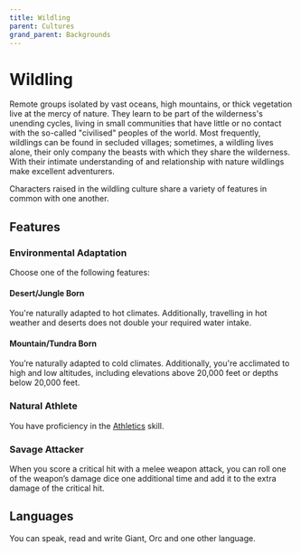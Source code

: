 ```yaml
---
title: Wildling
parent: Cultures
grand_parent: Backgrounds
---
```


# Wildling
Remote groups isolated by vast oceans, high mountains, or thick vegetation live at the mercy of nature. They learn to be part of the wilderness's unending cycles, living in small communities that have little or no contact with the so-called "civilised" peoples of the world. Most frequently, wildlings can be found in secluded villages; sometimes, a wildling lives alone, their only company the beasts with which they share the wilderness. With their intimate understanding of and relationship with nature wildlings make excellent adventurers.

Characters raised in the wildling culture share a variety of features in common with one another.

## Features

### Environmental Adaptation
Choose one of the following features:

#### Desert/Jungle Born
You're naturally adapted to hot climates. Additionally, travelling in hot weather and deserts does not double your required water intake.

#### Mountain/Tundra Born
You’re naturally adapted to cold climates. Additionally, you're acclimated to high and low altitudes, including elevations above 20,000 feet or depths below 20,000 feet. 

### Natural Athlete
You have proficiency in the [Athletics](https://stormchaserroleplaying.com/stormchaserRPG/Skills/Athletics/) skill.

### Savage Attacker
When you score a critical hit with a melee weapon attack, you can roll one of the weapon’s damage dice one additional time and add it to the extra damage of the critical hit.

## Languages
You can speak, read and write Giant, Orc and one other language.
